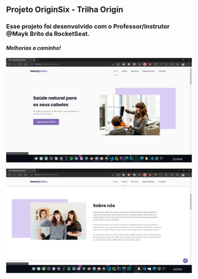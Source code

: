 ## Projeto OriginSix - Trilha Origin

### Esse projeto foi desenvolvido com o Professor/Instrutor @Mayk Brito da RocketSeat.

#### _Melhorias a caminho!_

![Page1](assets\fotos\page1.jpg)

![Page2](assets\fotos\page2.jpg)
